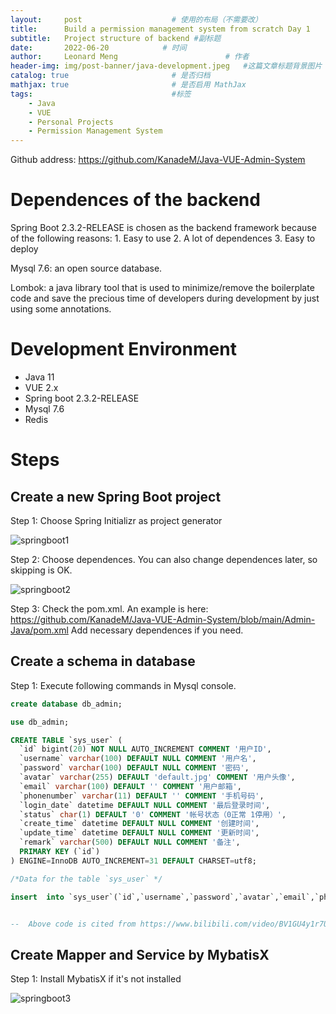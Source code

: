 ```yaml
---
layout:     post                    # 使用的布局（不需要改）
title:      Build a permission management system from scratch Day 1        # 标题 
subtitle:   Project structure of backend #副标题
date:       2022-06-20            # 时间
author:     Leonard Meng                        # 作者
header-img: img/post-banner/java-development.jpeg   #这篇文章标题背景图片
catalog: true                       # 是否归档
mathjax: true                       # 是否启用 MathJax
tags:                               #标签
    - Java
    - VUE
    - Personal Projects
    - Permission Management System
---
```


Github address: https://github.com/KanadeM/Java-VUE-Admin-System

# Dependences of the backend

Spring Boot 2.3.2-RELEASE is chosen as the backend framework because of the following reasons: 1. Easy to use 2. A lot of dependences 3. Easy to deploy

Mysql 7.6: an open source database.

Lombok: a java library tool that is used to minimize/remove the boilerplate code and save the precious time of developers during development by just using some annotations.



# Development Environment

- Java 11
- VUE 2.x
- Spring boot 2.3.2-RELEASE
- Mysql 7.6
- Redis

# Steps
## Create a new Spring Boot project

Step 1: Choose Spring Initializr as project generator

![springboot1](https://www.menglingjun.com/img/in-post/springboot-adimn1.jpeg)

Step 2: Choose dependences. You can also change dependences later, so skipping is OK.

![springboot2](https://www.menglingjun.com/img/in-post/springboot-adimn2.png)

Step 3: Check the pom.xml. An example is here: https://github.com/KanadeM/Java-VUE-Admin-System/blob/main/Admin-Java/pom.xml Add necessary dependences if you need.

## Create a schema in database

Step 1: Execute following commands in Mysql console.

```sql
create database db_admin;

use db_admin;

CREATE TABLE `sys_user` (
  `id` bigint(20) NOT NULL AUTO_INCREMENT COMMENT '用户ID',
  `username` varchar(100) DEFAULT NULL COMMENT '用户名',
  `password` varchar(100) DEFAULT NULL COMMENT '密码',
  `avatar` varchar(255) DEFAULT 'default.jpg' COMMENT '用户头像',
  `email` varchar(100) DEFAULT '' COMMENT '用户邮箱',
  `phonenumber` varchar(11) DEFAULT '' COMMENT '手机号码',
  `login_date` datetime DEFAULT NULL COMMENT '最后登录时间',
  `status` char(1) DEFAULT '0' COMMENT '帐号状态（0正常 1停用）',
  `create_time` datetime DEFAULT NULL COMMENT '创建时间',
  `update_time` datetime DEFAULT NULL COMMENT '更新时间',
  `remark` varchar(500) DEFAULT NULL COMMENT '备注',
  PRIMARY KEY (`id`)
) ENGINE=InnoDB AUTO_INCREMENT=31 DEFAULT CHARSET=utf8;

/*Data for the table `sys_user` */

insert  into `sys_user`(`id`,`username`,`password`,`avatar`,`email`,`phonenumber`,`login_date`,`status`,`create_time`,`update_time`,`remark`) values (1,'java1234','$2a$10$Kib4zuVhTzg3I1CoqJfd0unuY9G9ysI7cfbhyT3fi7k7Z/4pr3bGW','20220727112556000000325.jpg','caofeng4017@126.com','18862857417','2022-08-29 22:10:52','0','2022-06-09 08:47:52','2022-06-22 08:47:54','备注'),(2,'common','$2a$10$tiArwm0GxChyEP5k0JGzsOuzyY15IKA.ZTl8S2aj3haYlKAfpwfl.','222.jpg','','','2022-08-22 21:34:39','0',NULL,NULL,NULL),(3,'test','$2a$10$tiArwm0GxChyEP5k0JGzsOuzyY15IKA.ZTl8S2aj3haYlKAfpwfl.','333.jpg','','','2022-07-24 17:36:07','0',NULL,NULL,NULL),(4,'1','$2a$10$lD0Fx7oMsFFmX9hVkmYy7eJteH8pBaXXro1X9DEMP5sbM.Z6Co55m','default.jpg','','',NULL,'1',NULL,NULL,NULL),(5,'2',NULL,'default.jpg','','',NULL,'1',NULL,NULL,NULL),(15,'fdsfs','$2a$10$AQVcp4hQ7REc5o7ztVnI7eX.sJdcYy3d1x2jm5CfrcCoMZMPacfpi','default.jpg','fdfa4@qq.com','18862851414','2022-08-02 02:22:45','1','2022-08-02 02:21:24','2022-08-01 18:23:16','fdfds4'),(28,'sdfss2','$2a$10$7aNJxwVmefI0XAk64vrzYuOqeeImYJUQnoBrtKP9pLTGTWO2CXQ/y','default.jpg','dfds3@qq.com','18862857413',NULL,'1','2022-08-07 00:42:46','2022-08-06 16:43:04','ddd33'),(29,'ccc','$2a$10$7cbWeVwDWO9Hh3qbJrvTHOn0E/DLYXxnIZpxZei0jY4ChfQbJuhi.','20220829080150000000341.jpg','3242@qq.com','18862584120','2022-08-29 19:52:27','0','2022-08-29 17:04:58',NULL,'xxx'),(30,'ccc666','$2a$10$Tmw5VCM/K2vb837AZDYHQOqE3gPiRZKevxLsh/ozndpTSjdwABqaK','20220829100454000000771.jpg','fdafds@qq.com','18865259845','2022-08-29 22:05:18','0','2022-08-29 22:00:39',NULL,'ccc');


--  Above code is cited from https://www.bilibili.com/video/BV1GU4y1r7UV


```

## Create Mapper and Service by MybatisX

Step 1: Install MybatisX if it's not installed

![springboot3](https://www.menglingjun.com/img/in-post/springboot-adimn3.png)